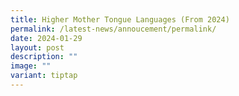 ```yaml
---
title: Higher Mother Tongue Languages (From 2024)
permalink: /latest-news/annoucement/permalink/
date: 2024-01-29
layout: post
description: ""
image: ""
variant: tiptap
---
```

